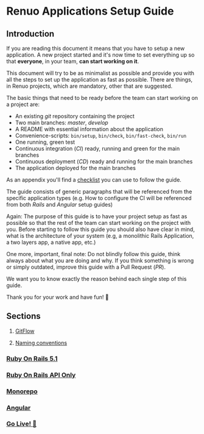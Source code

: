 # Renuo Applications Setup Guide

## Introduction

If you are reading this document it means that you have to setup a new application. 
A new project started and it's now time to set everything up so that **everyone**, in your team, **can start working on it**. 

This document will try to be as minimalist as possible and provide you with all the steps to set up the application as fast as possible. 
There are things, in Renuo projects, which are mandatory, other that are suggested.

The basic things that need to be ready before the team can start working on a project are:
* An existing *git* repository containing the project
* Two main branches: *master*, *develop*
* A README with essential information about the application
* Convenience-scripts: `bin/setup`, `bin/check`, `bin/fast-check`, `bin/run`
* One running, green test
* Continuous integration (*CI*) ready, running and green for the main branches
* Continuous deployment (*CD*) ready and running for the main branches
* The application deployed for the main branches

As an appendix you'll find a [checklist](checklist.md) you can use to follow the guide.

The guide consists of generic paragraphs that will be referenced from the specific application types (e.g. How to configure the CI will be referenced from both *Rails* and *Angular* setup guides)

Again: The purpose of this guide is to have your project setup as fast as possible so that the rest of the team can start working on the project with you.
Before starting to follow this guide you should also have clear in mind, what is the architecture of your system (e.g, a monolithic Rails Application, a two layers app, a native app, etc.)

One more, important, final note: Do not blindly follow this guide, think always about what you are doing and why.
If you think something is wrong or simply outdated, improve this guide with a Pull Request (*PR*).

We want you to know exactly the reason behind each single step of this guide.

Thank you for your work and have fun! :tada:

## Sections

1. [GitFlow](gitflow.md)

2. [Naming conventions](naming_conventions.md)

###  [Ruby On Rails 5.1](ruby_on_rails/README.md)

### [Ruby On Rails API Only](ruby_on_rails_api/README.md)

### [Monorepo](monorepo/README.md)

### [Angular](angular/README.md)

### [Go Live! :tada:](go_live.md)
